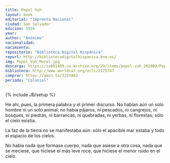 ```yaml
---
title: Popol Vuh
layout: book
editorial: "Imprenta Nacional"
ciudad: San Salvador
edicion: 1926
year:
author: "Anónimo"
nacionalidad: 
nacimiento: 
repositorio: "Biblioteca Digital Hispánica"
repurl: http://bibliotecadigitalhispanica.bne.es/
img: Popol_Vuh_Morel.jpg
descarga: https://ia601409.us.archive.org/29/items/popol-vuh_202009/Popol_Vuh.pdf
biblioteca: http://www.worldcat.org/oclc/2175747
comprar: https://amzn.to/32SYA0J
periodo: "Colonial"
---
```

{% include JB/setup %}

He ahí, pues, la primera palabra y el primer discurso. No habían aún un solo hombre ni un solo animal; no había pájaros, ni pescados, ni cangrejos, ni bosques, ni piedras, ni barrancas, ni quebradas, ni yerbas, ni florestas; sólo el cielo existía. 
 
La faz de la tierra no se manifestaba aún: sólo el apacible mar estaba y todo el espacio de los cielos. 
 
No había nada que formase cuerpo, nada que asiese a otra cosa, nada que se meciese, que hiciese el más leve roce, que hiciese el menor ruido en el cielo.

